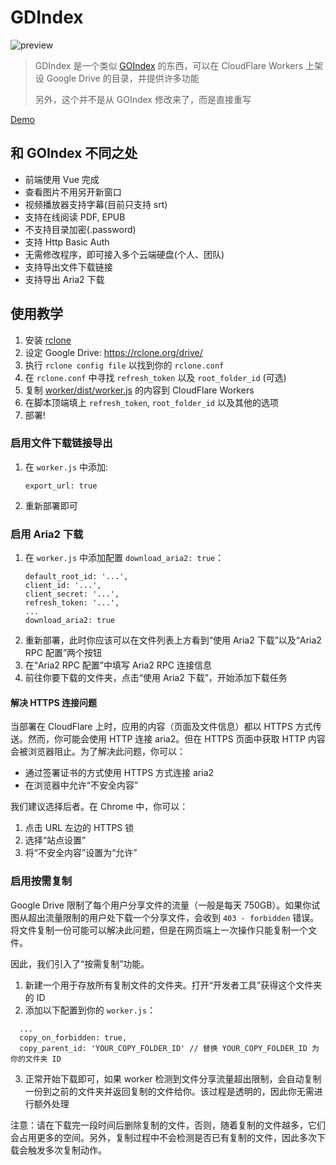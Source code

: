 # GDIndex

![preview](https://i.imgur.com/ENkZwCU.png)

> GDIndex 是一个类似 [GOIndex](https://github.com/donwa/goindex) 的东西，可以在 CloudFlare Workers 上架设 Google Drive 的目录，并提供许多功能
>
> 另外，这个并不是从 GOIndex 修改来了，而是直接重写

[Demo](https://gdindex-demo.maple3142.workers.dev/)

## 和 GOIndex 不同之处

-   前端使用 Vue 完成
-   查看图片不用另开新窗口
-   视频播放器支持字幕(目前只支持 srt)
-   支持在线阅读 PDF, EPUB
-   不支持目录加密(.password)
-   支持 Http Basic Auth
-   无需修改程序，即可接入多个云端硬盘(个人、团队)
-   支持导出文件下载链接
-   支持导出 Aria2 下载

## 使用教学

1. 安装 [rclone](https://rclone.org/)
2. 设定 Google Drive: https://rclone.org/drive/
3. 执行 `rclone config file` 以找到你的 `rclone.conf`
4. 在 `rclone.conf` 中寻找 `refresh_token` 以及 `root_folder_id` (可选)
5. 复制 [worker/dist/worker.js](worker/dist/worker.js) 的内容到 CloudFlare Workers
6. 在脚本顶端填上 `refresh_token`, `root_folder_id` 以及其他的选项
7. 部署!

### 启用文件下载链接导出

1. 在 `worker.js` 中添加:
    ```
    export_url: true
    ```
2. 重新部署即可

### 启用 Aria2 下载

1. 在 `worker.js` 中添加配置 `download_aria2: true`：
    ```
	default_root_id: '...',
	client_id: '...',
	client_secret: '...',
	refresh_token: '...',
    ...
	download_aria2: true
    ```
2. 重新部署，此时你应该可以在文件列表上方看到“使用 Aria2 下载”以及“Aria2 RPC 配置”两个按钮
3. 在“Aria2 RPC 配置”中填写 Aria2 RPC 连接信息
4. 前往你要下载的文件夹，点击“使用 Aria2 下载”，开始添加下载任务

#### 解决 HTTPS 连接问题

当部署在 CloudFlare 上时，应用的内容（页面及文件信息）都以 HTTPS 方式传送。然而，你可能会使用 HTTP 连接 aria2。但在 HTTPS 页面中获取 HTTP 内容会被浏览器阻止。为了解决此问题，你可以：

- 通过签署证书的方式使用 HTTPS 方式连接 aria2
- 在浏览器中允许“不安全内容”

我们建议选择后者。在 Chrome 中，你可以：

1. 点击 URL 左边的 HTTPS 锁
2. 选择“站点设置”
3. 将“不安全内容”设置为“允许”

### 启用按需复制

Google Drive 限制了每个用户分享文件的流量（一般是每天 750GB）。如果你试图从超出流量限制的用户处下载一个分享文件，会收到 `403 - forbidden` 错误。将文件复制一份可能可以解决此问题，但是在网页端上一次操作只能复制一个文件。

因此，我们引入了“按需复制”功能。

1. 新建一个用于存放所有复制文件的文件夹。打开“开发者工具”获得这个文件夹的 ID
2. 添加以下配置到你的 `worker.js`：

```
  ...
  copy_on_forbidden: true,
  copy_parent_id: 'YOUR_COPY_FOLDER_ID' // 替换 YOUR_COPY_FOLDER_ID 为你的文件夹 ID
```

3. 正常开始下载即可，如果 worker 检测到文件分享流量超出限制，会自动复制一份到之前的文件夹并返回复制的文件给你。该过程是透明的，因此你无需进行额外处理

注意：请在下载完一段时间后删除复制的文件，否则，随着复制的文件越多，它们会占用更多的空间。另外，复制过程中不会检测是否已有复制的文件，因此多次下载会触发多次复制动作。
